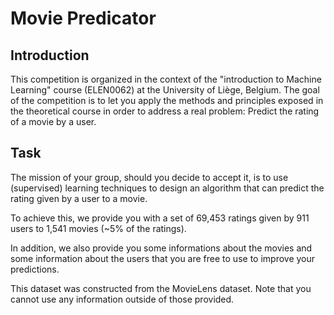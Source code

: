 # Movie Predicator

## Introduction

This competition is organized in the context of the "introduction to Machine Learning" course (ELEN0062) at the University of Liège, Belgium. The goal of the competition is to let you apply the methods and principles exposed in the theoretical course in order to address a real problem: Predict the rating of a movie by a user. 

## Task

The mission of your group, should you decide to accept it, is to use (supervised) learning techniques to design an algorithm that can predict the rating given by a user to a movie.

To achieve this, we provide you with a set of 69,453 ratings given by 911 users to 1,541 movies (~5% of the ratings).

In addition, we also provide you some informations about the movies and some information about the users that you are free to use to improve your predictions.

This dataset was constructed from the MovieLens dataset. Note that you cannot use any information outside of those provided.
